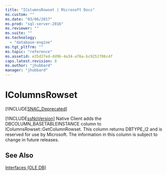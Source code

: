 ```yaml
---
title: "IColumnsRowset | Microsoft Docs"
ms.custom: ""
ms.date: "03/06/2017"
ms.prod: "sql-server-2016"
ms.reviewer: ""
ms.suite: ""
ms.technology: 
  - "database-engine"
ms.tgt_pltfrm: ""
ms.topic: "reference"
ms.assetid: e35d37ed-dd9b-4a34-a76a-bc9251f06c4f
caps.latest.revision: 8
ms.author: "jhubbard"
manager: "jhubbard"
---
```

# IColumnsRowset
[!INCLUDE[SNAC_Deprecated](../../relational-databases/extended-stored-procedures-reference/includes/snac-deprecated.md)]

  [!INCLUDE[ssNoVersion](../../advanced-analytics/r-services/includes/ssnoversion-md.md)] Native Client adds the DBCOLUMN_BASETABLEINSTANCE column to IColumnsRowset::GetColumnRowset. This column returns DBTYPE_I2 and is reserved for use by Microsoft. The information in this column is subject to change in future releases.  
  
## See Also  
 [Interfaces &#40;OLE DB&#41;](http://msdn.microsoft.com/en-US/library/ms130820(SQL.130).aspx)  
  
  